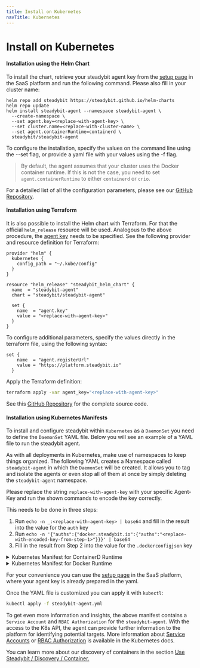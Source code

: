 ```yaml
---
title: Install on Kubernetes
navTitle: Kubernetes
---
```


# Install on Kubernetes

#### Installation using the Helm Chart

To install the chart, retrieve your steadybit agent key from the [setup page](https://platform.steadybit.io/settings/agents/setup) in the SaaS platform and run the following command. Please also fill in your cluster name:

```shell
helm repo add steadybit https://steadybit.github.io/helm-charts
helm repo update
helm install steadybit-agent --namespace steadybit-agent \
  --create-namespace \
  --set agent.key=<replace-with-agent-key> \
  --set cluster.name=<replace-with-cluster-name> \
  --set agent.containerRuntime=containerd \
  steadybit/steadybit-agent
```

To configure the installation, specify the values on the command line using the --set flag, or provide a yaml file with your values using the -f flag.

> By default, the agent assumes that your cluster uses the Docker container runtime. If this is not the case, you need to set `agent.containerRuntime` to either `containerd` or `crio`.

For a detailed list of all the configuration parameters, please see our [GitHub Repository](https://github.com/steadybit/helm-charts/tree/main/charts/steadybit-agent).

#### Installation using Terraform

It is also possible to install the Helm chart with Terraform. For that the official `helm_release` resource will be used. Analogous to the above procedure, the [agent key](https://platform.steadybit.io/settings/agents/setup) needs to be specified. See the following provider and resource definition for Terraform:

```
provider "helm" {
  kubernetes {
    config_path = "~/.kube/config"
  }
}

resource "helm_release" "steadybit_helm_chart" {
  name  = "steadybit-agent"
  chart = "steadybit/steadybit-agent"

  set {
    name  = "agent.key"
    value = "<replace-with-agent-key>"
  }
}
```

To configure additional parameters, specify the values directly in the terraform file, using the following syntax:

```
set {
    name  = "agent.registerUrl"
    value = "https://platform.steadybit.io"
  }
```

Apply the Terraform definition:

```bash
terraform apply -var agent_key="<replace-with-agent-key>"
```

See this [GitHub Repository](https://github.com/steadybit/terraform-examples) for the complete source code.

#### Installation using Kubernetes Manifests

To install and configure steadybit within `Kubernetes` as a `DaemonSet` you need to define the `DaemonSet` YAML file. Below you will see an example of a YAML file to run the steadybit agent.

As with all deployments in Kubernetes, make use of namespaces to keep things organized. The following YAML creates a Namespace called `steadybit-agent` in which the `DaemonSet` will be created. It allows you to tag and isolate the agents or even stop all of them at once by simply deleting the `steadybit-agent` namespace.

Please replace the string `replace-with-agent-key` with your specific Agent-Key and run the shown commands to encode the key correctly.

This needs to be done in three steps:

1. Run `echo -n _:<replace-with-agent-key> | base64` and fill in the result into the value for the `auth` key
2. Run `echo -n '{"auths":{"docker.steadybit.io":{"auths":"<replace-with-encoded-key-from-step-1>"}}}' | base64`
3. Fill in the result from Step 2 into the value for the `.dockerconfigjson` key

<details>

<summary>Kubernetes Manifest for ContainerD Runtime</summary>

```yaml
---
apiVersion: v1
kind: ServiceAccount
metadata:
  name: steadybit-agent
  namespace: steadybit-agent
---
apiVersion: v1
kind: Secret
metadata:
  name: docker-steadybit-io
  namespace: steadybit-agent
type: kubernetes.io/dockerconfigjson
data:
  .dockerconfigjson: <echo -n '{"auths":{"docker.steadybit.io":{"auth":"<echo -n _:<replace-with-agent-key> | base64>"}}}' | base64>
---
apiVersion: v1
kind: Secret
metadata:
  name: steadybit-agent
  namespace: steadybit-agent
type: Opaque
data:
  key: "<echo -n <replace-with-agent-key> | base64>+"
---
kind: ClusterRole
apiVersion: rbac.authorization.k8s.io/v1
metadata:
  name: steadybit-agent
rules:
  - apiGroups: [ "batch" ]
    resources:
      - "jobs"
    verbs: [ "get", "list", "watch" ]
  - apiGroups: [ "extensions" ]
    resources:
      - "deployments"
      - "replicasets"
      - "ingresses"
    verbs: [ "get", "list", "watch" ]
  - apiGroups: [ "apps" ]
    resources:
      - "deployments"
      - "replicasets"
      - "daemonsets"
      - "statefulsets"
    verbs: [ "get", "list", "watch", "patch" ]
  - apiGroups: [ "autoscaling" ]
    resources:
      - "horizontalpodautoscalers"
    verbs: [ "get", "list", "watch" ]
  - apiGroups: [ "networking.k8s.io" ]
    resources:
      - "ingresses"
    verbs: [ "get", "list", "watch" ]
  - apiGroups: [ "" ]
    resources:
      - "events"
      - "namespaces"
      - "services"
      - "endpoints"
      - "nodes"
      - "pods"
      - "pods/log"
      - "replicationcontrollers"
    verbs: [ "get", "list", "watch" ]
  - apiGroups: [ "" ]
    resources:
      - "pods"
    verbs: [ "delete", "patch" ]
---
kind: ClusterRoleBinding
apiVersion: rbac.authorization.k8s.io/v1
metadata:
  name: steadybit-agent
subjects:
  - kind: ServiceAccount
    name: steadybit-agent
    namespace: steadybit-agent
roleRef:
  kind: ClusterRole
  name: steadybit-agent
  apiGroup: rbac.authorization.k8s.io
---
kind: Role
apiVersion: rbac.authorization.k8s.io/v1
metadata:
  name: steadybit-agent
  namespace: steadybit-agent
rules:
  - apiGroups: [ "coordination.k8s.io" ]
    resources:
      - "leases"
    verbs: [ "get", "list", "watch", "create", "update" ]
---
kind: RoleBinding
apiVersion: rbac.authorization.k8s.io/v1
metadata:
  name: steadybit-agent
  namespace: steadybit-agent
subjects:
  - kind: ServiceAccount
    name: steadybit-agent
    namespace: steadybit-agent
roleRef:
  kind: Role
  name: steadybit-agent
  apiGroup: rbac.authorization.k8s.io
---
apiVersion: apps/v1
kind: DaemonSet
metadata:
  name: steadybit-agent
  namespace: steadybit-agent
spec:
  selector:
    matchLabels:
      app.kubernetes.io/name: steadybit-agent
      app.kubernetes.io/instance: steadybit-agent
  updateStrategy:
    type: RollingUpdate
    rollingUpdate:
      maxUnavailable: 1
  template:
    metadata:
      labels:
        com.steadybit.agent: "true"
    spec:
      serviceAccountName: steadybit-agent
      hostIPC: true
      hostNetwork: true
      hostPID: true
      dnsPolicy: ClusterFirstWithHostNet
      containers:
        - name: steadybit-agent
          image: "docker.steadybit.io/steadybit/agent:latest"
          imagePullPolicy: Always
          resources:
            requests:
              memory: 512Mi
              cpu: 250m
            limits:
              memory: 768Mi
              cpu: 1500m

          livenessProbe:
            httpGet:
              host: 127.0.0.1
              port: 42899
              path: /health
            initialDelaySeconds: 300
            periodSeconds: 10
            timeoutSeconds: 5
            successThreshold: 1
            failureThreshold: 5
          env:
            - name: STEADYBIT_AGENT_REGISTER_URL
              value: "https://platform.steadybit.io"
            - name: STEADYBIT_AGENT_KEY
              valueFrom:
                secretKeyRef:
                  name: steadybit-agent
                  key: key
            - name: STEADYBIT_KUBERNETES_CLUSTER_NAME
              value: "<replace-with-cluster-name>"
            - name: POD_IP
              valueFrom:
                fieldRef:
                  fieldPath: status.podIP
            - name: STEADYBIT_AGENT_POD_NAME
              valueFrom:
                fieldRef:
                  fieldPath: metadata.name
            - name: STEADYBIT_AGENT_POD_NAMESPACE
              valueFrom:
                fieldRef:
                  fieldPath: metadata.namespace
            - name: STEADYBIT_AGENT_NODE_NAME
              valueFrom:
                fieldRef:
                  fieldPath: spec.nodeName
            - name: STEADYBIT_HTTP_ENDPOINT_PORT
              value: "42899"
            - name: STEADYBIT_AGENT_MODE
              value: "default"
          securityContext:
            privileged: true
          volumeMounts:
            - name: steadybit-agent-state
              mountPath: /var/lib/steadybit-agent
            - name: container-sock
              mountPath: /run/containerd/containerd.sock
            - name: cgroup-root
              mountPath: /sys/fs/cgroup
            - name: sys
              mountPath: /sys
            - name: runc-root
              mountPath: /run/containerd/runc/k8s.io
            - name: container-run
              mountPath: /run/containerd
            - name: container-namespaces
              mountPath: /var/run
              mountPropagation: Bidirectional
      imagePullSecrets:
        - name: docker-steadybit-io
      volumes:
        - name: steadybit-agent-state
          hostPath:
            path: /var/lib/steadybit-agent
        - name: container-sock
          hostPath:
            path: /run/containerd/containerd.sock
        - name: cgroup-root
          hostPath:
            path: /sys/fs/cgroup
        - name: sys
          hostPath:
            path: /sys
        - name: runc-root
          hostPath:
            path: /run/containerd/runc/k8s.io
        - name: container-run
          hostPath:
            path: /run/containerd
        - name: container-namespaces
          hostPath:
            path: /var/run

```

</details>

<details>

<summary>Kubernetes Manifest for Docker Runtime</summary>

```yaml
apiVersion: v1
kind: Namespace
metadata:
  name: steadybit-agent
---
apiVersion: v1
kind: ServiceAccount
metadata:
  name: steadybit-agent
  namespace: steadybit-agent
  labels:
    com.steadybit.agent: "true"
---
apiVersion: v1
kind: Secret
metadata:
  name: docker-steadybit-io
  namespace: steadybit-agent
  labels:
    com.steadybit.agent: "true"
type: kubernetes.io/dockerconfigjson
data:
  .dockerconfigjson: <echo -n '{"auths":{"docker.steadybit.io":{"auth":"<echo -n _:<replace-with-agent-key> | base64>"}}}' | base64>
---
apiVersion: v1
kind: Secret
metadata:
  name: steadybit-agent
  namespace: steadybit-agent
type: Opaque
data:
  key: <echo -n <replace-with-agent-key> | base64>
---
kind: ClusterRole
apiVersion: rbac.authorization.k8s.io/v1
metadata:
  name: steadybit-agent
rules:
  - apiGroups: [ "batch" ]
    resources:
      - "jobs"
    verbs: [ "get", "list", "watch" ]
  - apiGroups: [ "extensions" ]
    resources:
      - "deployments"
      - "replicasets"
      - "ingresses"
    verbs: [ "get", "list", "watch" ]
  - apiGroups: [ "apps" ]
    resources:
      - "deployments"
      - "replicasets"
      - "daemonsets"
      - "statefulsets"
    verbs: [ "get", "list", "watch", "patch" ]
  - apiGroups: [ "autoscaling" ]
    resources:
      - "horizontalpodautoscalers"
    verbs: [ "get", "list", "watch" ]
  - apiGroups: [ "networking.k8s.io" ]
    resources:
      - "ingresses"
    verbs: [ "get", "list", "watch" ]
  - apiGroups: [ "" ]
    resources:
      - "events"
      - "namespaces"
      - "services"
      - "endpoints"
      - "nodes"
      - "pods"
      - "pods/log"
      - "replicationcontrollers"
    verbs: [ "get", "list", "watch" ]
  - apiGroups: [ "" ]
    resources:
      - "pods"
    verbs: [ "delete", "patch" ]
---
kind: ClusterRoleBinding
apiVersion: rbac.authorization.k8s.io/v1
metadata:
  name: steadybit-agent
subjects:
  - kind: ServiceAccount
    name: steadybit-agent
    namespace: steadybit-agent
roleRef:
  kind: ClusterRole
  name: steadybit-agent
  apiGroup: rbac.authorization.k8s.io
---
kind: Role
apiVersion: rbac.authorization.k8s.io/v1
metadata:
  name: steadybit-agent
  namespace: steadybit-agent
rules:
  - apiGroups: [ "coordination.k8s.io" ]
    resources:
      - "leases"
    verbs: [ "get", "list", "watch", "create", "update" ]
---
kind: RoleBinding
apiVersion: rbac.authorization.k8s.io/v1
metadata:
  name: steadybit-agent
  namespace: steadybit-agent
subjects:
  - kind: ServiceAccount
    name: steadybit-agent
    namespace: steadybit-agent
roleRef:
  kind: Role
  name: steadybit-agent
  apiGroup: rbac.authorization.k8s.io
---
apiVersion: apps/v1
kind: DaemonSet
metadata:
  name: steadybit-agent
  namespace: steadybit-agent
spec:
  selector:
    matchLabels:
      app.kubernetes.io/name: steadybit-agent
      app.kubernetes.io/instance: steadybit-agent
  updateStrategy:
    type: RollingUpdate
    rollingUpdate:
      maxUnavailable: 1
  template:
    metadata:
      labels:
        com.steadybit.agent: "true"
    spec:
      serviceAccountName: steadybit-agent
      hostIPC: true
      hostNetwork: true
      hostPID: true
      dnsPolicy: ClusterFirstWithHostNet
      containers:
        - name: steadybit-agent
          image: "docker.steadybit.io/steadybit/agent:latest"
          imagePullPolicy: Always
          resources:
            requests:
              memory: 512Mi
              cpu: 250m
            limits:
              memory: 768Mi
              cpu: 1500m
          livenessProbe:
            httpGet:
              host: 127.0.0.1
              port: 42899
              path: /health
            initialDelaySeconds: 300
            periodSeconds: 10
            timeoutSeconds: 5
            successThreshold: 1
            failureThreshold: 5
          env:
            - name: STEADYBIT_AGENT_REGISTER_URL
              value: "https://platform.steadybit.io"
            - name: STEADYBIT_AGENT_KEY
              valueFrom:
                secretKeyRef:
                  name: steadybit-agent
                  key: key
            - name: STEADYBIT_KUBERNETES_CLUSTER_NAME
              value: "<replace-with-cluster-name>"
            - name: POD_IP
              valueFrom:
                fieldRef:
                  fieldPath: status.podIP
            - name: STEADYBIT_AGENT_POD_NAME
              valueFrom:
                fieldRef:
                  fieldPath: metadata.name
            - name: STEADYBIT_AGENT_POD_NAMESPACE
              valueFrom:
                fieldRef:
                  fieldPath: metadata.namespace
            - name: STEADYBIT_AGENT_NODE_NAME
              valueFrom:
                fieldRef:
                  fieldPath: spec.nodeName
            - name: STEADYBIT_HTTP_ENDPOINT_PORT
              value: "42899"
            - name: STEADYBIT_AGENT_MODE
              value: "default"
          securityContext:
            privileged: true
          volumeMounts:
            - name: steadybit-agent-state
              mountPath: /var/lib/steadybit-agent
            - name: container-sock
              mountPath: /var/run/docker.sock
            - name: cgroup-root
              mountPath: /sys/fs/cgroup
            - name: sys
              mountPath: /sys
      imagePullSecrets:
        - name: docker-steadybit-io
      volumes:
        - name: steadybit-agent-state
          hostPath:
            path: /var/lib/steadybit-agent
        - name: container-sock
          hostPath:
            path: /var/run/docker.sock
        - name: cgroup-root
          hostPath:
            path: /sys/fs/cgroup
        - name: sys
          hostPath:
            path: /sy
```

</details>

For your convenience you can use the [setup page](https://platform.steadybit.io/settings/agents/setup) in the SaaS platform, where your agent key is already prepared in the yaml.

Once the YAML file is customized you can apply it with `kubectl`:

```bash
kubectl apply -f steadybit-agent.yml
```

To get even more information and insights, the above manifest contains a `Service Account` and `RBAC Authorization` for the `steadybit-agent`. With the access to the K8s API, the agent can provide further information to the platform for identifying potential targets. More information about [Service Accounts](https://kubernetes.io/docs/tasks/configure-pod-container/configure-service-account/) or [RBAC Authorization](https://kubernetes.io/docs/reference/access-authn-authz/rbac/) is available in the Kubernetes docs.

You can learn more about our discovery of containers in the section [Use Steadybit / Discovery / Container.](../../../use-steadybit/discovery/container.md)
